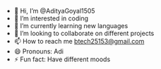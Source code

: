 - 👋 Hi, I’m @AdityaGoyal1505
- 👀 I’m interested in coding
- 🌱 I’m currently learning new languages
- 💞️ I’m looking to collaborate on different projects
- 📫 How to reach me btech25153@gmail.com
- 😄 Pronouns: Adi
- ⚡ Fun fact: Have different moods

<!---
AdityaGoyal1505/AdityaGoyal1505 is a ✨ special ✨ repository because its `README.md` (this file) appears on your GitHub profile.
You can click the Preview link to take a look at your changes.
--->

